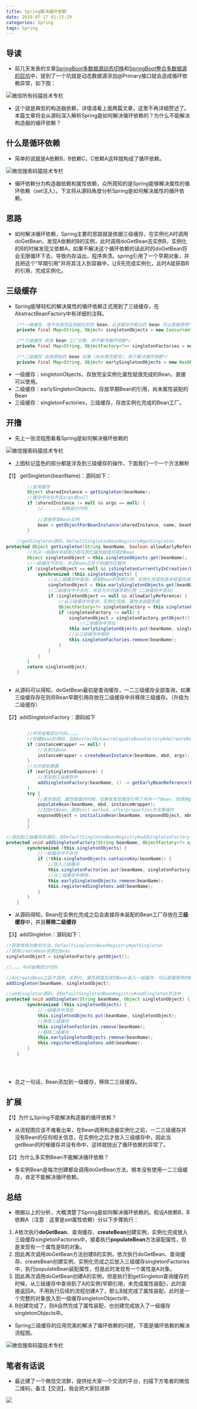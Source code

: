 ```yaml
---
title: Spring解决循环依赖
date: 2019-07-17 01:13:29
categories: Spring
tags: Spring
---
```


## 导读

- 前几天发表的文章[SpringBoot多数据源动态切换](https://chenjiabing666.github.io/2020/03/12/SpringBoot%E6%95%B4%E5%90%88%E5%A4%9A%E6%95%B0%E6%8D%AE%E6%BA%90%EF%BC%8C%E4%BD%A0%E4%BC%9A%E4%BA%86%E5%90%97%EF%BC%9F/)和[SpringBoot整合多数据源的巨坑](https://chenjiabing666.github.io/2020/03/18/SpringBoot%E6%95%B4%E5%90%88%E5%A4%9A%E6%95%B0%E6%8D%AE%E6%BA%90%E7%9A%84%E5%B7%A8%E5%9D%91/)中，提到了一个坑就是动态数据源添加@Primary接口就会造成循环依赖异常，如下图：

![微信所有码猿技术专栏](https://gitee.com/chenjiabing666/Blog-file/raw/master/circleex.png)

- 这个就是典型的构造器依赖，详情请看上面两篇文章，这里不再详细赘述了。本篇文章将会从源码深入解析Spring是如何解决循环依赖的？为什么不能解决构造器的循环依赖？



## 什么是循环依赖

- 简单的说就是A依赖B，B依赖C，C依赖A这样就构成了循环依赖。

![微信搜索码猿技术专栏](https://gitee.com/chenjiabing666/Blog-file/raw/master/15282870029143.jpg)

- 循环依赖分为构造器依赖和属性依赖，众所周知的是Spring能够解决属性的循环依赖（set注入）。下文将从源码角度分析Spring是如何解决属性的循环依赖。



## 思路

- 如何解决循环依赖，Spring主要的思路就是依据三级缓存，在实例化A时调用doGetBean，发现A依赖的B的实例，此时调用doGetBean去实例B，实例化的B的时候发现又依赖A，如果不解决这个循环依赖的话此时的doGetBean将会无限循环下去，导致内存溢出，程序奔溃。spring引用了一个早期对象，并且把这个"早期引用"并将其注入到容器中，让B先完成实例化，此时A就获取B的引用，完成实例化。



## 三级缓存

- Spring能够轻松的解决属性的循环依赖正式用到了三级缓存，在AbstractBeanFactory中有详细的注释。

```java
	/**一级缓存，用于存放完全初始化好的 bean，从该缓存中取出的 bean 可以直接使用*/
	private final Map<String, Object> singletonObjects = new ConcurrentHashMap<>(256);

	/**三级缓存 存放 bean 工厂对象，用于解决循环依赖*/
	private final Map<String, ObjectFactory<?>> singletonFactories = new HashMap<>(16);

	/**二级缓存 存放原始的 bean 对象（尚未填充属性），用于解决循环依赖*/
	private final Map<String, Object> earlySingletonObjects = new HashMap<>(16);
```

- 一级缓存：singletonObjects，存放完全实例化属性赋值完成的Bean，直接可以使用。
- 二级缓存：earlySingletonObjects，存放早期Bean的引用，尚未属性装配的Bean
- 三级缓存：singletonFactories，三级缓存，存放实例化完成的Bean工厂。



## 开撸

- 先上一张流程图看看Spring是如何解决循环依赖的

![微信搜索码猿技术专栏](https://gitee.com/chenjiabing666/Blog-file/raw/master/spring-fix-cirdependence.png)

- 上图标记蓝色的部分都是涉及到三级缓存的操作，下面我们一个一个方法解析

【1】 getSingleton(beanName)：源码如下：

```java
		//查询缓存
		Object sharedInstance = getSingleton(beanName);
		//缓存中存在并且args是null
		if (sharedInstance != null && args == null) {
			//.......省略部分代码
            
     		//直接获取Bean实例
			bean = getObjectForBeanInstance(sharedInstance, name, beanName, null);
		}
		
	//getSingleton源码，DefaultSingletonBeanRegistry#getSingleton
protected Object getSingleton(String beanName, boolean allowEarlyReference) {
    	//先从一级缓存中获取已经实例化属性赋值完成的Bean
		Object singletonObject = this.singletonObjects.get(beanName);
    	//一级缓存不存在，并且Bean正处于创建的过程中
		if (singletonObject == null && isSingletonCurrentlyInCreation(beanName)) {
			synchronized (this.singletonObjects) {
                //从二级缓存中查询，获取Bean的早期引用，实例化完成但是未赋值完成的Bean
				singletonObject = this.earlySingletonObjects.get(beanName);
                //二级缓存中不存在，并且允许创建早期引用（二级缓存中添加）
				if (singletonObject == null && allowEarlyReference) {
                    //从三级缓存中查询，实例化完成，属性未装配完成
					ObjectFactory<?> singletonFactory = this.singletonFactories.get(beanName);
					if (singletonFactory != null) {
						singletonObject = singletonFactory.getObject();
                        	//二级缓存中添加
						this.earlySingletonObjects.put(beanName, singletonObject);
                        //从三级缓存中移除
						this.singletonFactories.remove(beanName);
					}
				}
			}
		}
		return singletonObject;
	}
		


```



- 从源码可以得知，doGetBean最初是查询缓存，一二三级缓存全部查询，如果三级缓存存在则将Bean早期引用存放在二级缓存中并移除三级缓存。（升级为二级缓存）

【2】addSingletonFactory：源码如下

```java

		//中间省略部分代码。。。。。
		//创建Bean的源码，在AbstractAutowireCapableBeanFactory#doCreateBean方法中
		if (instanceWrapper == null) {
            //实例化Bean
			instanceWrapper = createBeanInstance(beanName, mbd, args);
		}
		//允许提前暴露
		if (earlySingletonExposure) {
            //添加到三级缓存中
			addSingletonFactory(beanName, () -> getEarlyBeanReference(beanName, mbd, bean));
		}
		try {
            //属性装配，属性赋值的时候，如果有发现属性引用了另外一个Bean，则调用getBean方法
			populateBean(beanName, mbd, instanceWrapper);
            //初始化Bean，调用init-method，afterproperties方法等操作
			exposedObject = initializeBean(beanName, exposedObject, mbd);
		}
		}

//添加到三级缓存的源码，在DefaultSingletonBeanRegistry#addSingletonFactory
protected void addSingletonFactory(String beanName, ObjectFactory<?> singletonFactory) {
		synchronized (this.singletonObjects) {
            //一级缓存中不存在
			if (!this.singletonObjects.containsKey(beanName)) {
                //放入三级缓存
				this.singletonFactories.put(beanName, singletonFactory);
                //从二级缓存中移除，
				this.earlySingletonObjects.remove(beanName);
				this.registeredSingletons.add(beanName);
			}
		}
	}
```



- 从源码得知，Bean在实例化完成之后会直接将未装配的Bean工厂存放在**三级缓存**中，并且**移除二级缓存**



【3】addSingleton：源码如下：

```java
//获取单例对象的方法，DefaultSingletonBeanRegistry#getSingleton
//调用createBean实例化Bean
singletonObject = singletonFactory.getObject();

//。。。。中间省略部分代码	

//doCreateBean之后才调用，实例化，属性赋值完成的Bean装入一级缓存，可以直接使用的Bean
addSingleton(beanName, singletonObject);

//addSingleton源码，在DefaultSingletonBeanRegistry#addSingleton方法中
protected void addSingleton(String beanName, Object singletonObject) {
		synchronized (this.singletonObjects) {
            //一级缓存中添加
			this.singletonObjects.put(beanName, singletonObject);
            //移除三级缓存
			this.singletonFactories.remove(beanName);
            //移除二级缓存
			this.earlySingletonObjects.remove(beanName);
			this.registeredSingletons.add(beanName);
		}
	}


				
```

- 总之一句话，Bean添加到一级缓存，移除二三级缓存。



## 扩展

 【1】为什么Spring不能解决构造器的循环依赖？

- 从流程图应该不难看出来，在Bean调用构造器实例化之前，一二三级缓存并没有Bean的任何相关信息，在实例化之后才放入三级缓存中，因此当getBean的时候缓存并没有命中，这样就抛出了循环依赖的异常了。

【2】为什么多实例Bean不能解决循环依赖？

- 多实例Bean是每次创建都会调用doGetBean方法，根本没有使用一二三级缓存，肯定不能解决循环依赖。





## 总结

- 根据以上的分析，大概清楚了Spring是如何解决循环依赖的。假设A依赖B，B依赖A（注意：这里是set属性依赖）分以下步骤执行：

1. A依次执行**doGetBean**、查询缓存、**createBean**创建实例，实例化完成放入三级缓存singletonFactories中，接着执行**populateBean**方法装配属性，但是发现有一个属性是B的对象。
2. 因此再次调用doGetBean方法创建B的实例，依次执行doGetBean、查询缓存、createBean创建实例，实例化完成之后放入三级缓存singletonFactories中，执行populateBean装配属性，但是此时发现有一个属性是A对象。
3. 因此再次调用doGetBean创建A的实例，但是执行到getSingleton查询缓存的时候，从三级缓存中查询到了A的实例(早期引用，未完成属性装配)，此时直接返回A，不用执行后续的流程创建A了，那么B就完成了属性装配，此时是一个完整的对象放入到一级缓存singletonObjects中。
4. B创建完成了，则A自然完成了属性装配，也创建完成放入了一级缓存singletonObjects中。

- Spring三级缓存的应用完美的解决了循环依赖的问题，下面是循环依赖的解决流程图。

![微信搜索码猿技术专栏](https://gitee.com/chenjiabing666/Blog-file/raw/master/cirdependece.PNG)








## 笔者有话说

- 最近建了一个微信交流群，提供给大家一个交流的平台，扫描下方笔者的微信二维码，备注【交流】，我会把大家拉进群

![](https://gitee.com/chenjiabing666/Blog-file/raw/master/%E5%BE%AE%E4%BF%A1%E5%9B%BE%E7%89%87_20200310211704.jpg)







